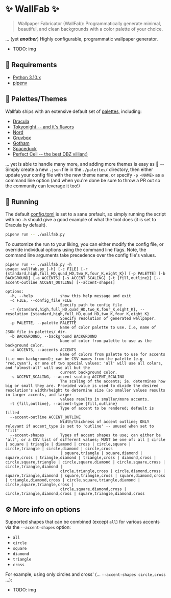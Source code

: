 # :sparkles: WallFab :sparkles:

> Wallpaper Fabricator (WallFab): Programmatically generate minimal,
> beautiful, and clean backgrounds with a color palette of your
> choice.

... (yet **_another_**) Highly configurable, programmatic wallpaper generator.

* TODO: img

## :electric_plug: Requirements

* [Python 3.10.x](https://www.python.org/downloads/)
* [pipenv](https://pipenv.pypa.io/en/latest/)

## :art: Palettes/Themes

Wallfab ships with an extensive default set of [palettes](./palettes), including:

* [Dracula](https://draculatheme.com/)
* [Tokyonight -- and it's flavors](https://github.com/folke/tokyonight.nvim)
* [Nord](https://www.nordtheme.com/)
* [Gruvbox](https://github.com/morhetz/gruvbox)
* [Gotham](https://github.com/whatyouhide/vim-gotham)
* [Spaceduck](https://github.com/pineapplegiant/spaceduck)
* [Perfect Cell -- the best DBZ villian;)](https://wallpaperaccess.com/full/6357054.jpg)

... yet is able to handle many more, and adding more themes is easy as :cake: -- Simply
create a new `.json` file in the `./palettes/` directory, then either
update your config file with the new theme name, or specify `-p <NAME>`
as a command line option (and when you're done be sure to throw a PR out
so the community can leverage it too!)

## :running: Running

The default [config.toml](./config.toml) is set to a sane prefault, so
simply running the script with no `-h` should give a good example of what
the tool does (it is set to Dracula by default).

```bash
pipenv run -- ./wallfab.py
```

To customize the run to your liking, you can either modify the config file,
or override individual options using the command line flags. Note, the
command line arguments take precedence over the config file's values.

```text
pipenv run -- ./wallfab.py -h
usage: wallfab.py [-h] [-c FILE] [-r {standard,high,full_HD,quad_HD,two_K,four_K,eight_K}] [-p PALETTE] [-b BACKGROUND] [-a ACCENTS] [-s ACCENT_SCALING] [-t {fill,outline}] [--accent-outline ACCENT_OUTLINE] [--accent-shapes]

options:
  -h, --help            show this help message and exit
  -c FILE, --config_file FILE
                        Specify path to config file
  -r {standard,high,full_HD,quad_HD,two_K,four_K,eight_K}, --resolution {standard,high,full_HD,quad_HD,two_K,four_K,eight_K}
                        Specify resolution of generated wallpaper.
  -p PALETTE, --palette PALETTE
                        Name of color palette to use. I.e, name of JSON file in palettes/ dir.
  -b BACKGROUND, --background BACKGROUND
                        Name of color from palette to use as the background color.
  -a ACCENTS, --accents ACCENTS
                        Name of colors from palette to use for accents (i.e non background); can be CSV names from the palette (e.g 'red,cyan'), or one of two special values: 'all' will use all colors, and 'almost-all' will use all but the
                        current background color.
  -s ACCENT_SCALING, --accent-scaling ACCENT_SCALING
                        The scaling of the accents; ie. determines how big or small they are. Provided value is used to divide the desired resolution's width/height to determine size (so smaller values results in larger accents, and larger
                        values results in smaller/more accents.
  -t {fill,outline}, --accent-type {fill,outline}
                        Type of accent to be rendered; default is filled
  --accent-outline ACCENT_OUTLINE
                        Width/thickness of accent outline; ONLY relevant if accent_type is set to 'outline' -- unused when set to 'fill'
  --accent-shapes       Types of accent shapes to use; can either be 'all', or a CSV list of different values; MUST be one of: all | circle | square | triangle | diamond | cross | circle,square | circle,triangle | circle,diamond | circle,cross
                        | square,triangle | square,diamond | square,cross | triangle,diamond | triangle,cross | diamond,cross | circle,square,triangle | circle,square,diamond | circle,square,cross | circle,triangle,diamond |
                        circle,triangle,cross | circle,diamond,cross | square,triangle,diamond | square,triangle,cross | square,diamond,cross | triangle,diamond,cross | circle,square,triangle,diamond | circle,square,triangle,cross |
                        circle,square,diamond,cross | circle,triangle,diamond,cross | square,triangle,diamond,cross
```

## :gear: More info on options

Supported shapes that can be combined (except `all`) for various accents via the `--accent-shapes` option:

* `all`
* `circle`
* `square`
* `diamond`
* `triangle`
* `cross`

For example, using only circles and cross' (... `--accent-shapes circle,cross` ...):

* TODO: img

